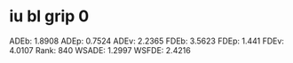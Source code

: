# iu bl grip 0

ADEb: 1.8908
ADEp: 0.7524
ADEv: 2.2365
FDEb: 3.5623
FDEp: 1.441
FDEv: 4.0107
Rank: 840
WSADE: 1.2997
WSFDE: 2.4216